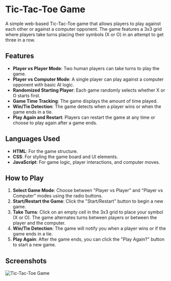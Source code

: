 # Tic-Tac-Toe Game

A simple web-based Tic-Tac-Toe game that allows players to play against each other or against a computer opponent. The game features a 3x3 grid where players take turns placing their symbols (X or O) in an attempt to get three in a row.

## Features

- **Player vs Player Mode**: Two human players can take turns to play the game.
- **Player vs Computer Mode**: A single player can play against a computer opponent with basic AI logic.
- **Randomized Starting Player**: Each game randomly selects whether X or O starts first.
- **Game Time Tracking**: The game displays the amount of time played.
- **Win/Tie Detection**: The game detects when a player wins or when the game ends in a tie.
- **Play Again and Restart**: Players can restart the game at any time or choose to play again after a game ends.

## Languages Used

- **HTML**: For the game structure.
- **CSS**: For styling the game board and UI elements.
- **JavaScript**: For game logic, player interactions, and computer moves.

## How to Play

1. **Select Game Mode**: Choose between "Player vs Player" and "Player vs Computer" modes using the radio buttons.
2. **Start/Restart the Game**: Click the "Start/Restart" button to begin a new game.
3. **Take Turns**: Click on an empty cell in the 3x3 grid to place your symbol (X or O). The game alternates turns between players or between the player and the computer.
4. **Win/Tie Detection**: The game will notify you when a player wins or if the game ends in a tie.
5. **Play Again**: After the game ends, you can click the "Play Again?" button to start a new game.

## Screenshots

![Tic-Tac-Toe Game](screenshots/tic-tac-toe-game.png)
